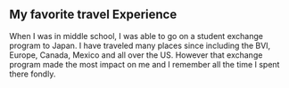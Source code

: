 ## My favorite travel Experience
When I was in middle school, I was  able to go on a student exchange program to Japan.  I have traveled many places since including the BVI, Europe, Canada, Mexico and all over the US.  However that exchange program made the most impact on me and I remember all the time I spent there fondly.
